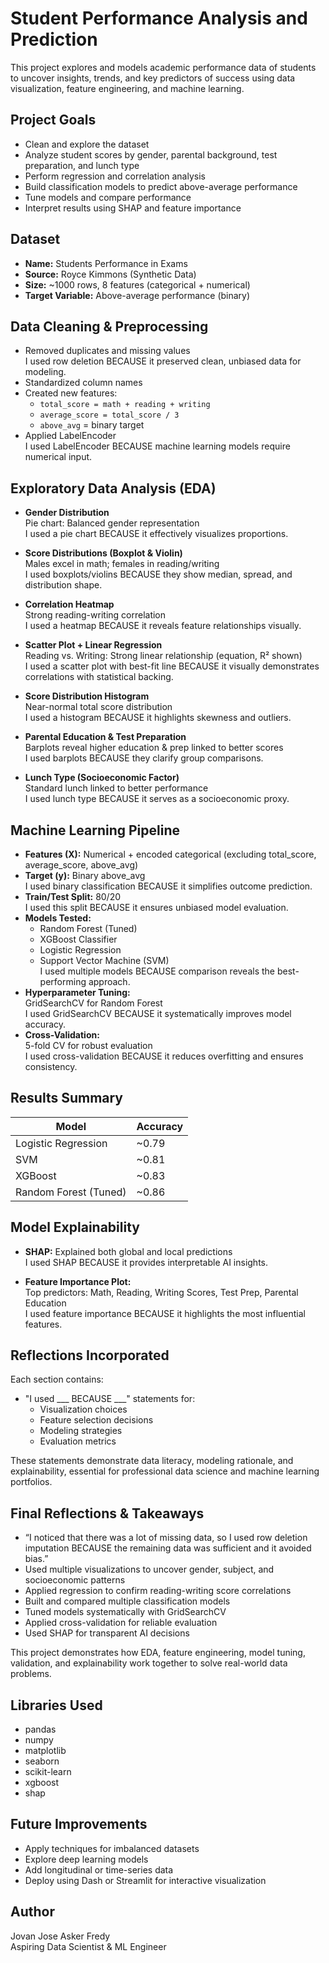 # Student Performance Analysis and Prediction

This project explores and models academic performance data of students to uncover insights, trends, and key predictors of success using data visualization, feature engineering, and machine learning.

## Project Goals

- Clean and explore the dataset  
- Analyze student scores by gender, parental background, test preparation, and lunch type  
- Perform regression and correlation analysis  
- Build classification models to predict above-average performance  
- Tune models and compare performance  
- Interpret results using SHAP and feature importance  

## Dataset

- **Name:** Students Performance in Exams  
- **Source:** Royce Kimmons (Synthetic Data)  
- **Size:** ~1000 rows, 8 features (categorical + numerical)  
- **Target Variable:** Above-average performance (binary)  

## Data Cleaning & Preprocessing

- Removed duplicates and missing values  
  I used row deletion BECAUSE it preserved clean, unbiased data for modeling.  
- Standardized column names  
- Created new features:  
  - `total_score = math + reading + writing`  
  - `average_score = total_score / 3`  
  - `above_avg` = binary target  
- Applied LabelEncoder  
  I used LabelEncoder BECAUSE machine learning models require numerical input.  

## Exploratory Data Analysis (EDA)

- **Gender Distribution**  
  Pie chart: Balanced gender representation  
  I used a pie chart BECAUSE it effectively visualizes proportions.  

- **Score Distributions (Boxplot & Violin)**  
  Males excel in math; females in reading/writing  
  I used boxplots/violins BECAUSE they show median, spread, and distribution shape.  

- **Correlation Heatmap**  
  Strong reading-writing correlation  
  I used a heatmap BECAUSE it reveals feature relationships visually.  

- **Scatter Plot + Linear Regression**  
  Reading vs. Writing: Strong linear relationship (equation, R² shown)  
  I used a scatter plot with best-fit line BECAUSE it visually demonstrates correlations with statistical backing.  

- **Score Distribution Histogram**  
  Near-normal total score distribution  
  I used a histogram BECAUSE it highlights skewness and outliers.  

- **Parental Education & Test Preparation**  
  Barplots reveal higher education & prep linked to better scores  
  I used barplots BECAUSE they clarify group comparisons.  

- **Lunch Type (Socioeconomic Factor)**  
  Standard lunch linked to better performance  
  I used lunch type BECAUSE it serves as a socioeconomic proxy.  

## Machine Learning Pipeline

- **Features (X):** Numerical + encoded categorical (excluding total_score, average_score, above_avg)  
- **Target (y):** Binary above_avg  
  I used binary classification BECAUSE it simplifies outcome prediction.  
- **Train/Test Split:** 80/20  
  I used this split BECAUSE it ensures unbiased model evaluation.  
- **Models Tested:**  
  - Random Forest (Tuned)  
  - XGBoost Classifier  
  - Logistic Regression  
  - Support Vector Machine (SVM)  
  I used multiple models BECAUSE comparison reveals the best-performing approach.  
- **Hyperparameter Tuning:**  
  GridSearchCV for Random Forest  
  I used GridSearchCV BECAUSE it systematically improves model accuracy.  
- **Cross-Validation:**  
  5-fold CV for robust evaluation  
  I used cross-validation BECAUSE it reduces overfitting and ensures consistency.  

## Results Summary

| Model                 | Accuracy  |
|-----------------------|-----------|
| Logistic Regression    | ~0.79     |
| SVM                   | ~0.81     |
| XGBoost               | ~0.83     |
| Random Forest (Tuned) | ~0.86     |

## Model Explainability

- **SHAP:** Explained both global and local predictions  
  I used SHAP BECAUSE it provides interpretable AI insights.  

- **Feature Importance Plot:**  
  Top predictors: Math, Reading, Writing Scores, Test Prep, Parental Education  
  I used feature importance BECAUSE it highlights the most influential features.  

## Reflections Incorporated

Each section contains:  

- "I used ___ BECAUSE ___" statements for:  
  - Visualization choices  
  - Feature selection decisions  
  - Modeling strategies  
  - Evaluation metrics  

These statements demonstrate data literacy, modeling rationale, and explainability, essential for professional data science and machine learning portfolios.

## Final Reflections & Takeaways

- “I noticed that there was a lot of missing data, so I used row deletion imputation BECAUSE the remaining data was sufficient and it avoided bias.”  
- Used multiple visualizations to uncover gender, subject, and socioeconomic patterns  
- Applied regression to confirm reading-writing score correlations  
- Built and compared multiple classification models  
- Tuned models systematically with GridSearchCV  
- Applied cross-validation for reliable evaluation  
- Used SHAP for transparent AI decisions  

This project demonstrates how EDA, feature engineering, model tuning, validation, and explainability work together to solve real-world data problems.

## Libraries Used

- pandas  
- numpy  
- matplotlib  
- seaborn  
- scikit-learn  
- xgboost  
- shap  

## Future Improvements

- Apply techniques for imbalanced datasets  
- Explore deep learning models  
- Add longitudinal or time-series data  
- Deploy using Dash or Streamlit for interactive visualization  

## Author

Jovan Jose Asker Fredy  
Aspiring Data Scientist & ML Engineer
